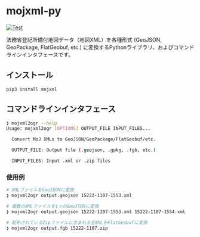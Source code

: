 # mojxml-py

[![Test](https://github.com/MIERUNE/mojxml-py/actions/workflows/test.yaml/badge.svg)](https://github.com/MIERUNE/mojxml-py/actions/workflows/test.yaml)

法務省登記所備付地図データ（地図XML）を各種形式 (GeoJSON, GeoPackage, FlatGeobuf, etc.) に変換するPythonライブラリ、およびコマンドラインインタフェースです。

## インストール

```
pip3 install mojxml
```

## コマンドラインインタフェース

```bash
❯ mojxml2ogr --help
Usage: mojxml2ogr [OPTIONS] OUTPUT_FILE INPUT_FILES...

  Convert MoJ XMLs to GeoJSON/GeoPackage/FlatGeobuf/etc.

  OUTPUT_FILE: Output file (.geojson, .gpkg, .fgb, etc.)

  INPUT_FILES: Input .xml or .zip files
```

### 使用例

```bash
# XMLファイルをGeoJSONに変換
❯ mojxml2ogr output.geojson 15222-1107-1553.xml

# 複数のXMLファイルを1つのGeoJSONに変換
❯ mojxml2ogr output.geojson 15222-1107-1553.xml 15222-1107-1554.xml

# 配布されているZipファイルに含まれる全XMLをFlatGeobufに変換
❯ mojxml2ogr output.fgb 15222-1107.zip
```
